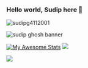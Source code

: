 ### Hello world, Sudip here 👋

<p align="left"> <img src="https://komarev.com/ghpvc/?username=sudipg4112001" alt="sudipg4112001" /> </p>


![sudip ghosh banner](https://user-images.githubusercontent.com/60208804/175808358-2dc1456a-c9fd-49f3-837b-c136b0a2224b.png)

[![My Awesome Stats](https://awesome-github-stats.azurewebsites.net/user-stats/sudipg4112001?cardType=github)](https://git.io/awesome-stats-card)
<img src="https://github-readme-streak-stats.herokuapp.com/?user=sudipg4112001"/>

<img src="https://activity-graph.herokuapp.com/graph?username=sudipg4112001&theme=#B22222" />
<!--
**sudipg4112001/sudipg4112001** is a ✨ _special_ ✨ repository because its `README.md` (this file) appears on your GitHub profile.

Here are some ideas to get you started:

- 🔭 I’m currently working on ...
- 🌱 I’m currently learning ...
- 👯 I’m looking to collaborate on ...
- 🤔 I’m looking for help with ...
- 💬 Ask me about ...
- 📫 How to reach me: ...
- 😄 Pronouns: ...
- ⚡ Fun fact: ...
-->
